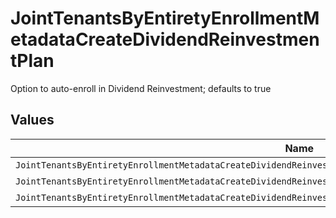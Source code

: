 # JointTenantsByEntiretyEnrollmentMetadataCreateDividendReinvestmentPlan

Option to auto-enroll in Dividend Reinvestment; defaults to true


## Values

| Name                                                                                                              | Value                                                                                                             |
| ----------------------------------------------------------------------------------------------------------------- | ----------------------------------------------------------------------------------------------------------------- |
| `JointTenantsByEntiretyEnrollmentMetadataCreateDividendReinvestmentPlanAutoEnrollDividendReinvestmentUnspecified` | AUTO_ENROLL_DIVIDEND_REINVESTMENT_UNSPECIFIED                                                                     |
| `JointTenantsByEntiretyEnrollmentMetadataCreateDividendReinvestmentPlanDividendReinvestmentEnroll`                | DIVIDEND_REINVESTMENT_ENROLL                                                                                      |
| `JointTenantsByEntiretyEnrollmentMetadataCreateDividendReinvestmentPlanDividendReinvestmentDecline`               | DIVIDEND_REINVESTMENT_DECLINE                                                                                     |